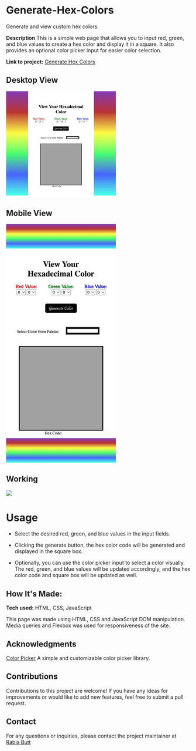 # Generate-Hex-Colors
Generate and view custom hex colors.

**Description** This is a simple web page that allows you to input red, green, and blue values to create a hex color and display it in a square. It also provides an optional color picker input for easier color selection.

**Link to project:** [Generate Hex Colors](https://generate-hex-colors.netlify.app/)

## Desktop View

<img src="./generate-hex-colors.netlify.app_ (1).png" width="300px">

## Mobile View
<img src="./generate-hex-colors.netlify.app_(iPhone 12 Pro).png" width="300px">

## Working
<img src="https://github.com/RabiaRB/Generate-Your-Colors/assets/58439957/df7ed9fe-8ee8-4b16-9922-7a7f5e02959c" width="300px">

# Usage
- Select the desired red, green, and blue values in the input fields.

- Clicking the generate button, the hex color code will be generated and displayed in the square box.

- Optionally, you can use the color picker input to select a color visually. The red, green, and blue values will be updated accordingly, and the hex color code and square box will be updated as well.

## How It's Made:

**Tech used:** HTML, CSS, JavaScript

This page was made using HTML, CSS and JavaScript DOM manipulation. Media queries and Flexbox was used for responsiveness of the site.  

## Acknowledgments

[Color Picker](https://github.com/Simonwep/pickr) A simple and customizable color picker library.

## Contributions

Contributions to this project are welcome! If you have any ideas for improvements or would like to add new features, feel free to submit a pull request.

## Contact

For any questions or inquiries, please contact the project maintainer at [Rabia Butt](mailto:air.bay.x@gmail.com?subject=[GitHub]%20Source%20Han%20Sans)
